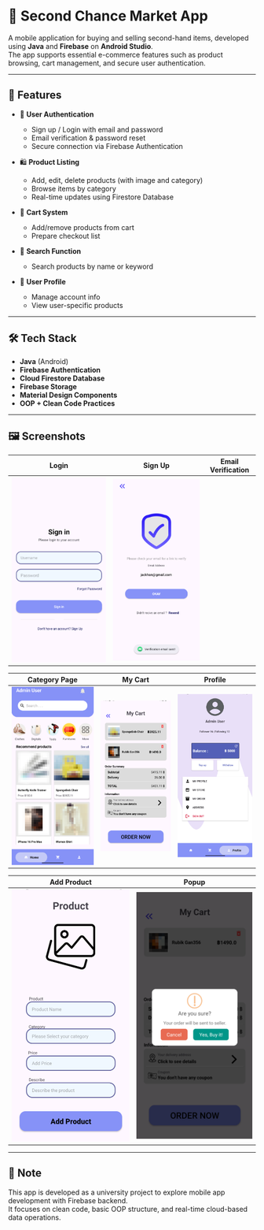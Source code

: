 # 🛒 Second Chance Market App

A mobile application for buying and selling second-hand items, developed using **Java** and **Firebase** on **Android Studio**.  
The app supports essential e-commerce features such as product browsing, cart management, and secure user authentication.

---

## 📱 Features

- 🔐 **User Authentication**
  - Sign up / Login with email and password
  - Email verification & password reset
  - Secure connection via Firebase Authentication

- 🛍️ **Product Listing**
  - Add, edit, delete products (with image and category)
  - Browse items by category
  - Real-time updates using Firestore Database

- 🧾 **Cart System**
  - Add/remove products from cart
  - Prepare checkout list

- 🔎 **Search Function**
  - Search products by name or keyword

- 👤 **User Profile**
  - Manage account info
  - View user-specific products

---

## 🛠️ Tech Stack

- **Java** (Android)
- **Firebase Authentication**
- **Cloud Firestore Database**
- **Firebase Storage**
- **Material Design Components**
- **OOP + Clean Code Practices**

---

## 🖼️ Screenshots

| Login | Sign Up | Email Verification |
|-------|---------|--------------------|
| ![Login](screenshots/login.png) | ![Verify Email](screenshots/email_verification.png) |

| Category Page | My Cart | Profile |
|---------------|---------|---------|
| ![Category](screenshots/catelog_bur.png) | ![Cart](screenshots/my_cart_bur.png) | ![Profile](screenshots/profile.png) |

| Add Product | Popup |
|-------------|--------|
| ![Add Product](screenshots/add_product.png) | ![Popup](screenshots/popup_bur.png) |

---

## 📌 Note

This app is developed as a university project to explore mobile app development with Firebase backend.  
It focuses on clean code, basic OOP structure, and real-time cloud-based data operations.

